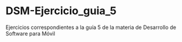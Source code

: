 # DSM-Ejercicio_guia_5
Ejercicios correspondientes a la guía 5 de la materia de Desarrollo de Software para Móvil 
